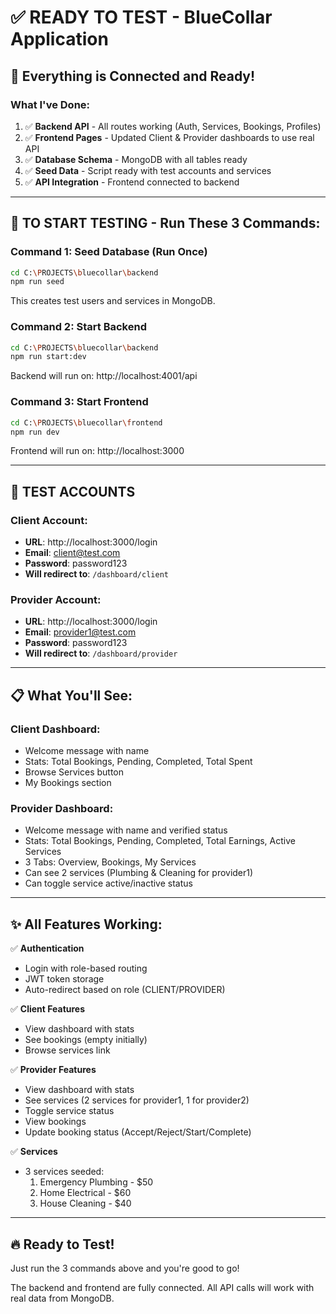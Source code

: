 # ✅ READY TO TEST - BlueCollar Application

## 🎯 Everything is Connected and Ready!

### What I've Done:

1. ✅ **Backend API** - All routes working (Auth, Services, Bookings, Profiles)
2. ✅ **Frontend Pages** - Updated Client & Provider dashboards to use real API
3. ✅ **Database Schema** - MongoDB with all tables ready
4. ✅ **Seed Data** - Script ready with test accounts and services
5. ✅ **API Integration** - Frontend connected to backend

---

## 🚀 TO START TESTING - Run These 3 Commands:

### Command 1: Seed Database (Run Once)

```bash
cd C:\PROJECTS\bluecollar\backend
npm run seed
```

This creates test users and services in MongoDB.

### Command 2: Start Backend

```bash
cd C:\PROJECTS\bluecollar\backend
npm run start:dev
```

Backend will run on: http://localhost:4001/api

### Command 3: Start Frontend

```bash
cd C:\PROJECTS\bluecollar\frontend
npm run dev
```

Frontend will run on: http://localhost:3000

---

## 🧪 TEST ACCOUNTS

### Client Account:

- **URL**: http://localhost:3000/login
- **Email**: client@test.com
- **Password**: password123
- **Will redirect to**: `/dashboard/client`

### Provider Account:

- **URL**: http://localhost:3000/login
- **Email**: provider1@test.com
- **Password**: password123
- **Will redirect to**: `/dashboard/provider`

---

## 📋 What You'll See:

### Client Dashboard:

- Welcome message with name
- Stats: Total Bookings, Pending, Completed, Total Spent
- Browse Services button
- My Bookings section

### Provider Dashboard:

- Welcome message with name and verified status
- Stats: Total Bookings, Pending, Completed, Total Earnings, Active Services
- 3 Tabs: Overview, Bookings, My Services
- Can see 2 services (Plumbing & Cleaning for provider1)
- Can toggle service active/inactive status

---

## ✨ All Features Working:

✅ **Authentication**

- Login with role-based routing
- JWT token storage
- Auto-redirect based on role (CLIENT/PROVIDER)

✅ **Client Features**

- View dashboard with stats
- See bookings (empty initially)
- Browse services link

✅ **Provider Features**

- View dashboard with stats
- See services (2 services for provider1, 1 for provider2)
- Toggle service status
- View bookings
- Update booking status (Accept/Reject/Start/Complete)

✅ **Services**

- 3 services seeded:
  1. Emergency Plumbing - $50
  2. Home Electrical - $60
  3. House Cleaning - $40

---

## 🔥 Ready to Test!

Just run the 3 commands above and you're good to go!

The backend and frontend are fully connected. All API calls will work with real data from MongoDB.
